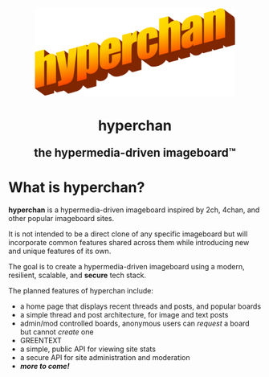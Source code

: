 <p align="center">
    <img width="400"
    alt="hyperchan Logo"
    src="./static/image/hyperchan.png">
</p>

<h1 align="center">
    <strong>hyperchan</strong>
    <p style="font-size: .8em">
        the hypermedia-driven imageboard™
    </p>
</h1>

# What is hyperchan?

**hyperchan** is a hypermedia-driven imageboard inspired by 2ch, 4chan, and other popular imageboard sites.

It is not intended to be a direct clone of any specific imageboard but will incorporate common features shared across them while introducing new and unique features of its own.

The goal is to create a hypermedia-driven imageboard using a modern, resilient, scalable, and **secure** tech stack.

The planned features of hyperchan include:

- a home page that displays recent threads and posts, and popular boards
- a simple thread and post architecture, for image and text posts
- admin/mod controlled boards, anonymous users can *request* a board but cannot *create* one
- GREENTEXT
- a simple, public API for viewing site stats
- a secure API for site administration and moderation
- ***more to come!***
